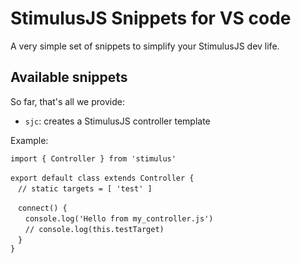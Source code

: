 # StimulusJS Snippets for VS code
A very simple set of snippets to simplify your StimulusJS dev life.

## Available snippets
So far, that's all we provide:

- `sjc`: creates a StimulusJS controller template

Example:

```
import { Controller } from 'stimulus'
　
export default class extends Controller {
　// static targets = [ 'test' ]

　connect() {
　　console.log('Hello from my_controller.js')
　　// console.log(this.testTarget)
　}
}
```